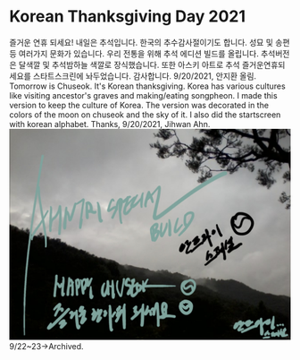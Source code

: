 # Korean Thanksgiving Day 2021
즐거운 연휴 되세요!
내일은 추석입니다. 한국의 추수감사절이기도 합니다.
성묘 및 송편 등 여러가지 문화가 있습니다.
우리 전통을 위해 추석 에디션 빌드를 올립니다.
추석버전은 달색깔 및 추석밤하늘 색깔로 장식했습니다.
또한 아스키 아트로 추석 즐거운연휴되세요를 스타트스크린에 놔두었습니다.
감사합니다.
9/20/2021, 안지환 올림.
Tomorrow is Chuseok. It's Korean thanksgiving.
Korea has various cultures like visiting ancestor's graves and making/eating songpheon.
I made this version to keep the culture of Korea.
The version was decorated in the colors of the moon on chuseok and the sky of it.
I also did the startscreen with korean alphabet.
Thanks, 
9/20/2021, Jihwan Ahn.
![kthx2021](20210919_115117.jpg)
9/22~23->Archived.
